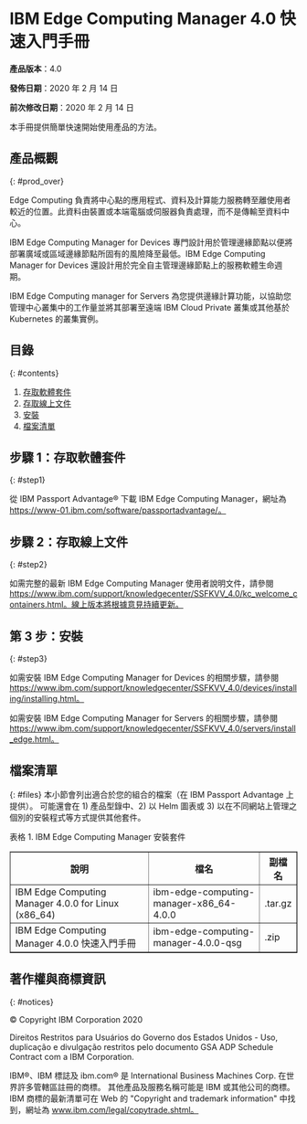 # IBM Edge Computing Manager 4.0 快速入門手冊

<b>產品版本</b>：4.0

<b>發佈日期</b>：2020 年 2 月 14 日

<b>前次修改日期</b>：2020 年 2 月 14 日

本手冊提供簡單快速開始使用產品的方法。

## 產品概觀
{: #prod_over}

Edge Computing 負責將中心點的應用程式、資料及計算能力服務轉至離使用者較近的位置。此資料由裝置或本端電腦或伺服器負責處理，而不是傳輸至資料中心。

IBM Edge Computing Manager for Devices 專門設計用於管理邊緣節點以便將部署廣域或區域邊緣節點所固有的風險降至最低。IBM Edge Computing Manager for Devices 還設計用於完全自主管理邊緣節點上的服務軟體生命週期。

IBM Edge Computing manager for Servers 為您提供邊緣計算功能，以協助您管理中心叢集中的工作量並將其部署至遠端 IBM Cloud Private 叢集或其他基於 Kubernetes 的叢集實例。

## 目錄
{: #contents}

 1. [存取軟體套件](#step1)
 2. [存取線上文件](#step2)
 3. [安裝](#step3)
 4. [檔案清單](#files)

## 步驟 1：存取軟體套件
{: #step1}

從 IBM Passport Advantage® 下載 IBM Edge Computing Manager，網址為 https://www-01.ibm.com/software/passportadvantage/。

## 步驟 2：存取線上文件
{: #step2}

如需完整的最新 IBM Edge Computing Manager 使用者說明文件，請參閱 https://www.ibm.com/support/knowledgecenter/SSFKVV_4.0/kc_welcome_containers.html。線上版本將根據意見持續更新。

## 第 3 步：安裝
{: #step3}

如需安裝 IBM Edge Computing Manager for Devices 的相關步驟，請參閱 https://www.ibm.com/support/knowledgecenter/SSFKVV_4.0/devices/installing/installing.html。

如需安裝 IBM Edge Computing Manager for Servers 的相關步驟，請參閱 https://www.ibm.com/support/knowledgecenter/SSFKVV_4.0/servers/install_edge.html。

## 檔案清單
{: #files}
本小節會列出適合於您的組合的檔案（在 IBM Passport Advantage 上提供）。 可能還會在 1) 產品型錄中、2) 以 Helm 圖表或 3) 以在不同網站上管理之個別的安裝程式等方式提供其他套件。 

表格 1. IBM Edge Computing Manager 安裝套件
<table border="1" width="100%">
  <tr>
    <th width="50%">說明</th>
    <th width="40%">檔名<br></th>
    <th width="10%">副檔名<br></th>
  </tr>
  <tr>
    <td>IBM Edge Computing Manager 4.0.0 for Linux (x86_64)</td>
    <td>ibm-edge-computing-manager-x86_64-4.0.0</td>
    <td>.tar.gz</td>
  </tr>
  <tr>
    <td>IBM Edge Computing Manager 4.0.0 快速入門手冊</td>
    <td>ibm-edge-computing-manager-4.0.0-qsg</td>
    <td>.zip</td>
  </tr>
</table>

## 著作權與商標資訊
{: #notices}

© Copyright IBM Corporation 2020

Direitos Restritos para Usuários do Governo dos Estados Unidos - Uso, duplicação e divulgação
restritos pelo documento GSA ADP Schedule Contract com a IBM Corporation.

IBM®、IBM 標誌及 ibm.com® 是 International Business Machines Corp. 在世界許多管轄區註冊的商標。 其他產品及服務名稱可能是 IBM 或其他公司的商標。 IBM 商標的最新清單可在 Web 的 "Copyright and trademark information" 中找到，網址為 www.ibm.com/legal/copytrade.shtml。
